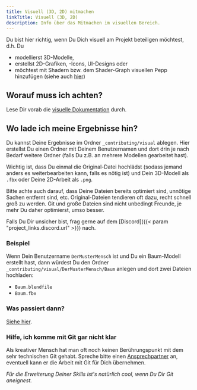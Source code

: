 ```yaml
---
title: Visuell (3D, 2D) mitmachen
linkTitle: Visuell (3D, 2D)
description: Info über das Mitmachen im visuellen Bereich.
---
```


Du bist hier richtig, wenn Du Dich visuell am Projekt beteiligen möchtest, d.h. Du

* modellierst 3D-Modelle,
* erstellst 2D-Grafiken, -Icons, UI-Designs oder
* möchtest mit Shadern bzw. dem Shader-Graph visuellen Pepp hinzufügen (siehe auch [hier](../technical/))

## Worauf muss ich achten?

Lese Dir vorab die [visuelle Dokumentation](../../docs-visual/) durch.

## Wo lade ich meine Ergebnisse hin?

Du kannst Deine Ergebnisse im Ordner `_contributing/visual` ablegen.
Hier erstellst Du einen Ordner mit Deinem Benutzernamen und dort drin je nach Bedarf weitere Ordner (falls Du z.B. an mehrere Modellen gearbeitet hast). 

Wichtig ist, dass Du einmal die Original-Datei hochlädst (sodass jemand anders es weiterbearbeiten kann, falls es nötig ist) und Dein 3D-Modell als `.fbx` oder Deine 2D-Arbeit als `.png`. 

Bitte achte auch darauf, dass Deine Dateien bereits optimiert sind, unnötige Sachen entfernt sind, etc. 
Original-Dateien tendieren oft dazu, recht schnell groß zu werden.
Git und große Dateien sind nicht unbedingt Freunde, je mehr Du daher optimierst, umso besser.

Falls Du Dir unsicher bist, frag gerne auf dem [Discord]({{< param "project_links.discord.url" >}}) nach.

### Beispiel

Wenn Dein Benutzername `DerMusterMensch` ist und Du ein Baum-Modell erstellt hast, dann würdest Du den Ordner `_contributing/visual/DerMusterMensch/Baum` anlegen und dort zwei Dateien hochladen:

* `Baum.blendfile`
* `Baum.fbx`

### Was passiert dann?

[Siehe hier](../#ich-habe-eine-aufgabe-fertig-was-mache-ich-damit).

### Hilfe, ich komme mit Git gar nicht klar

Als kreativer Mensch hat man oft noch keinen Berührungspunkt mit dem sehr technischen Git gehabt.
Spreche bitte einen [Ansprechpartner](https://github.com/boundfoxstudios/community-project/#ansprechpartner) an, eventuell kann er die Arbeit mit Git für Dich übernehmen.

_Für die Erweiterung Deiner Skills ist's natürlich cool, wenn Du Dir Git aneignest._
